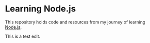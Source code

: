 # Learning Node.js

This repository holds code and resources from my journey of learning [Node.js](http://nodejs.org/).

This is a test edit.

